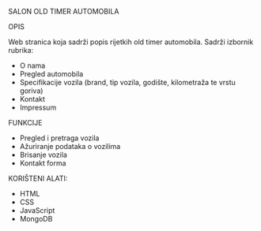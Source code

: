 SALON OLD TIMER AUTOMOBILA

OPIS

Web stranica koja sadrži popis rijetkih old timer automobila. Sadrži izbornik rubrika:

- O nama
- Pregled automobila
- Specifikacije vozila (brand, tip vozila, godište, kilometraža te vrstu goriva)
- Kontakt
- Impressum

FUNKCIJE

- Pregled i pretraga vozila
- Ažuriranje podataka o vozilima
- Brisanje vozila
- Kontakt forma

KORIŠTENI ALATI:

- HTML
- CSS
- JavaScript
- MongoDB

